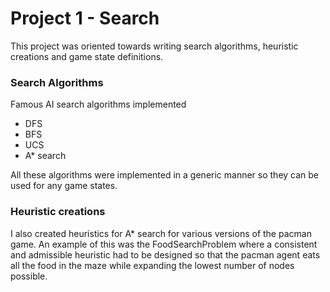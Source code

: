 # Project 1 - Search

This project was oriented towards writing search algorithms, heuristic creations and game state definitions.

### Search Algorithms
Famous AI search algorithms implemented
- DFS
- BFS
- UCS
- A* search

All these algorithms were implemented in a generic manner so they can be used
for any game states.

### Heuristic creations

I also created heuristics for A* search for various versions of the pacman game. An
example of this was the FoodSearchProblem where a consistent and admissible heuristic
had to be designed so that the pacman agent eats all the food in the maze
while expanding the lowest number of nodes possible.

